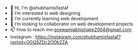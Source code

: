 - 👋 Hi, I’m @shubhamisfastaf
- 👀 I’m interested in web designing
- 🌱 I’m currently learning web development
- 💞️ I’m looking to collaborator on web development projects
- 📫 How to reach me:goswamiabhishake2004@gmail.com
- Instagram : https://instagram.com/shubhamisfastaf?igshid=OGQ5ZDc2ODk2ZA

<!---
shubhamisfastaf/shubhamisfastaf is a ✨ special ✨ repository because its `README.md` (this file) appears on your GitHub profile.
You can click the Preview link to take a look at your changes.
--->
